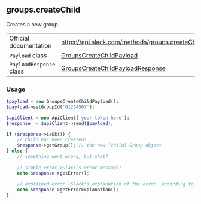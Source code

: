 ## groups.createChild

Creates a new group.

| | |
|-------------------------|-----------------------------------------------------------------------------------------------------------------------------------------------|
| Official documentation  | https://api.slack.com/methods/groups.createChild                                                                                              |
| `Payload` class         | [GroupsCreateChildPayload](https://github.com/cleentfaar/slack/blob/master/src/CL/Slack/Payload/GroupsCreateChildPayload.php)                 |
| `PayloadResponse` class | [GroupsCreateChildPayloadResponse](https://github.com/cleentfaar/slack/blob/master/src/CL/Slack/Payload/GroupsCreateChildPayloadResponse.php) |


### Usage

```php
$payload = new GroupsCreateChildPayload();
$payload->setGroupId('G1234567');

$apiClient = new ApiClient('your-token-here');
$response  = $apiClient->send($payload);

if ($response->isOk()) {
    // child has been created!
    $response->getGroup(); // the new (child) Group object
} else {
    // something went wrong, but what?
    
    // simple error (Slack's error message)
    echo $response->getError();
    
    // explained error (Slack's explanation of the error, according to the documentation)
    echo $response->getErrorExplanation();
}
```
